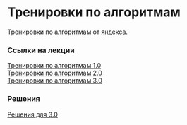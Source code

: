 # Тренировки по алгоритмам

Тренировки по алгоритмам от яндекса.

### Ссылки на лекции
[Тренировки по алгоритмам 1.0](https://yandex.ru/yaintern/algorithm-training_1)  
[Тренировки по алгоритмам 2.0](https://yandex.ru/yaintern/algorithm-training_2)  
[Тренировки по алгоритмам 3.0](https://yandex.ru/yaintern/algorithm-training)  


### Решения
[Решения для 3.0](https://github.com/AlexAkama/yandex_algorithm/tree/main/src/main/java/training_3B)